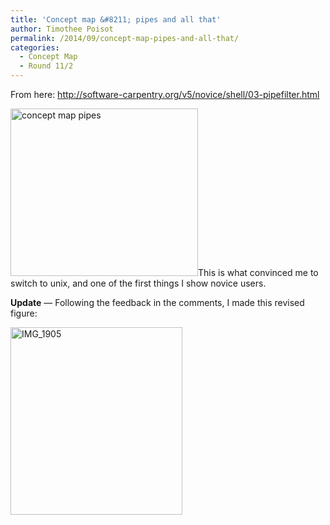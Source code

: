 ```yaml
---
title: 'Concept map &#8211; pipes and all that'
author: Timothee Poisot
permalink: /2014/09/concept-map-pipes-and-all-that/
categories:
  - Concept Map
  - Round 11/2
---
```

From here: http://software-carpentry.org/v5/novice/shell/03-pipefilter.html

[<img class="aligncenter size-medium wp-image-8600" alt="concept map pipes" src="http://teaching.software-carpentry.org/wp-content/uploads/2014/09/index-300x268.jpeg" width="300" height="268" />][1]This is what convinced me to switch to unix, and one of the first things I show novice users.

**Update** &#8212; Following the feedback in the comments, I made this revised figure:

[<img class="aligncenter size-medium wp-image-8703" alt="IMG_1905" src="http://teaching.software-carpentry.org/wp-content/uploads/2014/09/IMG_1905-275x300.jpg" width="275" height="300" />][2]

 [1]: http://teaching.software-carpentry.org/wp-content/uploads/2014/09/index.jpeg
 [2]: http://teaching.software-carpentry.org/wp-content/uploads/2014/09/IMG_1905.jpg

